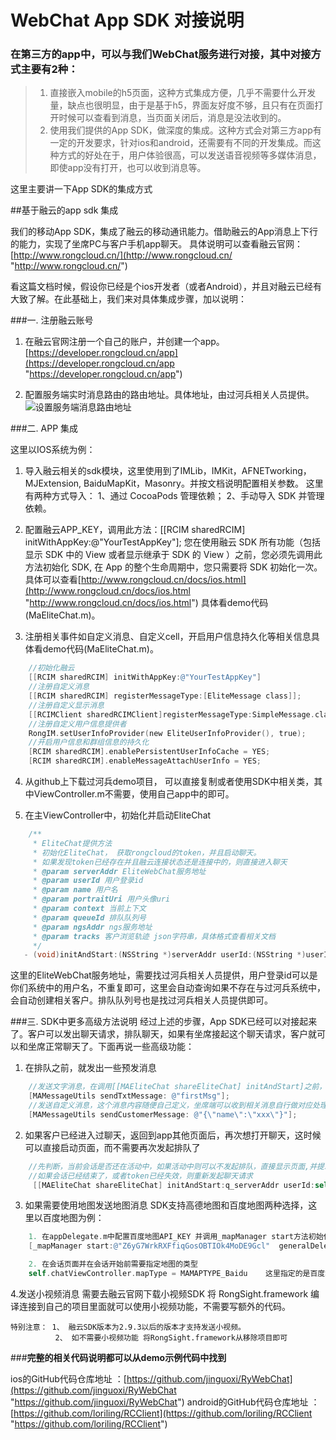 # WebChat App SDK 对接说明 #

### 在第三方的app中，可以与我们WebChat服务进行对接，其中对接方式主要有2种：
> 1. 直接嵌入mobile的h5页面，这种方式集成方便，几乎不需要什么开发量，缺点也很明显，由于是基于h5，界面友好度不够，且只有在页面打开时候可以查看到消息，当页面关闭后，消息是没法收到的。
> 2. 使用我们提供的App SDK，做深度的集成。这种方式会对第三方app有一定的开发要求，针对ios和android，还需要有不同的开发集成。而这种方式的好处在于，用户体验很高，可以发送语音视频等多媒体消息，即使app没有打开，也可以收到消息等。

这里主要讲一下App SDK的集成方式


##基于融云的app sdk 集成

我们的移动App SDK，集成了融云的移动通讯能力。借助融云的App消息上下行的能力，实现了坐席PC与客户手机app聊天。
具体说明可以查看融云官网：[http://www.rongcloud.cn/](http://www.rongcloud.cn/ "http://www.rongcloud.cn/")

看这篇文档时候，假设你已经是个ios开发者（或者Android），并且对融云已经有大致了解。在此基础上，我们来对具体集成步骤，加以说明：

###一. 注册融云账号

1. 在融云官网注册一个自己的账户，并创建一个app。[https://developer.rongcloud.cn/app](https://developer.rongcloud.cn/app "https://developer.rongcloud.cn/app")

2. 配置服务端实时消息路由的路由地址。具体地址，由过河兵相关人员提供。
![设置服务端消息路由地址](images/webchat-sdk-guide/2.png)

###二. APP 集成

这里以IOS系统为例：

1. 导入融云相关的sdk模块，这里使用到了IMLib，IMKit，AFNETworking，MJExtension, BaiduMapKit，Masonry。并按文档说明配置相关参数。  这里有两种方式导入： 1、通过 CocoaPods 管理依赖； 2、手动导入 SDK 并管理依赖。

2. 配置融云APP_KEY，调用此方法：[[RCIM sharedRCIM] initWithAppKey:@"YourTestAppKey"]; 您在使用融云 SDK 所有功能（包括显示 SDK 中的 View 或者显示继承于 SDK 的 View ）之前，您必须先调用此方法初始化 SDK, 在 App 的整个生命周期中，您只需要将 SDK 初始化一次。具体可以查看[http://www.rongcloud.cn/docs/ios.html](http://www.rongcloud.cn/docs/ios.html "http://www.rongcloud.cn/docs/ios.html") 具体看demo代码(MaEliteChat.m)。

3. 注册相关事件如自定义消息、自定义cell，开启用户信息持久化等相关信息具体看demo代码(MaEliteChat.m)。
```objective-c
	//初始化融云
    [[RCIM sharedRCIM] initWithAppKey:@"YourTestAppKey"]
    //注册自定义消息
    [[RCIM sharedRCIM] registerMessageType:[EliteMessage class]];
    //注册自定义显示消息
    [[RCIMClient sharedRCIMClient]registerMessageType:SimpleMessage.class];
    //注册自定义用户信息提供者
    RongIM.setUserInfoProvider(new EliteUserInfoProvider(), true);
	//开启用户信息和群组信息的持久化
    [RCIM sharedRCIM].enablePersistentUserInfoCache = YES;
    [RCIM sharedRCIM].enableMessageAttachUserInfo = YES;
```	

4. 从github上下载过河兵demo项目， 可以直接复制或者使用SDK中相关类，其中ViewController.m不需要，使用自己app中的即可。

5. 在主ViewController中，初始化并启动EliteChat
```objective-c
	/**
	 * EliteChat提供方法
     * 初始化EliteChat， 获取rongcloud的token，并且启动聊天。
     * 如果发现token已经存在并且融云连接状态还是连接中的，则直接进入聊天
     * @param serverAddr EliteWebChat服务地址
     * @param userId 用户登录id
     * @param name 用户名
     * @param portraitUri 用户头像uri
     * @param context 当前上下文
     * @param queueId 排队队列号
     * @param ngsAddr ngs服务地址
     * @param tracks 客户浏览轨迹 json字符串，具体格式查看相关文档
     */
   - (void)initAndStart:(NSString *)serverAddr userId:(NSString *)userId name:(NSString *)name portraitUri:(NSString *)portraitUri chatTargetId:(NSString *)chatTargetId queueId:(int)queueId ngsAddr:(NSString *)ngsAddr stacks:(NSString *)stacks complete:(void (^)(BOOL result))complete
```
这里的EliteWebChat服务地址，需要找过河兵相关人员提供，用户登录id可以是你们系统中的用户名，不重复即可，这里会自动查询如果不存在与过河兵系统中，会自动创建相关客户。排队队列号也是找过河兵相关人员提供即可。

###三. SDK中更多高级方法说明
经过上述的步骤，App SDK已经可以对接起来了。客户可以发出聊天请求，排队聊天，如果有坐席接起这个聊天请求，客户就可以和坐席正常聊天了。下面再说一些高级功能：

1. 在排队之前，就发出一些预发消息
```objective-c
	//发送文字消息，在调用[[MAEliteChat shareEliteChat] initAndStart]之前，就可以调用此方法，之后一旦聊天建立起来后，这个预发消息会自动发出。
	[MAMessageUtils sendTxtMessage: @"firstMsg"];
	//发送自定义消息，这个消息内容随便自己定义，坐席端可以收到相关消息自行做对应处理。比如这里发送一个商品信息的json字符串。坐席端可以收到后显示出对应的商品信息。
	[MAMessageUtils sendCustomerMessage: @"{\"name\":\"xxx\"}"];
```

2. 如果客户已经进入过聊天，返回到app其他页面后，再次想打开聊天，这时候可以直接启动页面，而不需要再次发起排队了
```objective-c
	//先判断，当前会话是否还在活动中，如果活动中则可以不发起排队，直接显示页面,并提示“继续之前的会话”
	//如果会话已经结束了，或者token已经失效，则重新发起聊天请求
	 [[MAEliteChat shareEliteChat] initAndStart:q_serverAddr userId:self.userId.text name:self.userName.text portraitUri:h_uri chatTargetId:@"1919" queueId:parseQueueId ngsAddr:nil stacks:@"sb" complete:^(BOOL result);
```

3. 如果需要使用地图发送地图消息
SDK支持高德地图和百度地图两种选择，这里以百度地图为例：
```objective-c
	1. 在appDelegate.m中配置百度地图API_KEY 并调用_mapManager start方法初始化
	[_mapManager start:@"Z6yG7WrkRXFfiqGosOBTIOk4MoDE9Gcl"  generalDelegate:self];

	2. 在会话页面并在会话开始前需要指定地图的类型
	self.chatViewController.mapType = MAMAPTYPE_Baidu    这里指定的是百度地图   高徳为： MAMAPTYPE_Gaode  
```
4.发送小视频消息
需要去融云官网下载小视频SDK 将 RongSight.framework 编译连接到自己的项目里面就可以使用小视频功能，不需要写额外的代码。

	特别注意： 1、 融云SDK版本为2.9.3以后的版本才支持发送小视频。
			  2、 如不需要小视频功能 将RongSight.framework从移除项目即可
	

###**完整的相关代码说明都可以从demo示例代码中找到**

ios的GitHub代码仓库地址 ：[https://github.com/jinguoxi/RyWebChat](https://github.com/jinguoxi/RyWebChat "https://github.com/jinguoxi/RyWebChat")
android的GitHub代码仓库地址 ：[https://github.com/loriling/RCClient](https://github.com/loriling/RCClient "https://github.com/loriling/RCClient")



